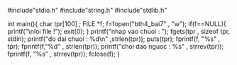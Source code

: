 #include"stdio.h"
#include"string.h"
#include"stdlib.h"

int main(){
	char tpr[100] ;
	FILE *f;
	f=fopen("bth4_bai7" , "w");
	if(f==NULL){
		printf("\nloi file !");
		exit(0);
	}
	printf("nhap vao chuoi : ");
	fgets(tpr , sizeof tpr, stdin);
	printf("do dai chuoi : %d\n" ,strlen(tpr));
	puts(tpr);
	fprintf(f, "%s" , tpr);
	fprintf(f,"%d" , strlen(tpr));
	printf("choi dao nguoc : %s" , strrev(tpr));
	fprintf(f, "%s" , strrev(tpr));
	fclose(f);
}